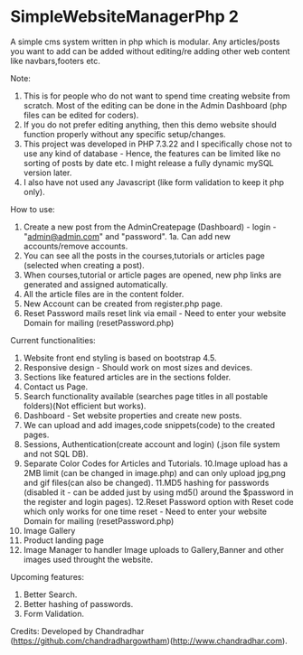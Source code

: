 # SimpleWebsiteManagerPhp 2
A simple cms system written in php which is modular. Any articles/posts you want to add can be added without editing/re adding other web content like navbars,footers etc. 

Note: 

1. This is for people who do not want to spend time creating website from scratch. Most of the editing can be done in the Admin Dashboard (php files can be edited for coders).
2. If you do not prefer editing anything, then this demo website should function properly without any specific setup/changes.
3. This project was developed in PHP 7.3.22 and I specifically chose not to use any kind of database - Hence, the features can be limited like no sorting of posts by date etc. I might release a fully dynamic mySQL version later.
4. I also have not used any Javascript (like form validation to keep it php only).

How to use:
1. Create a new post from the AdminCreatepage (Dashboard) - login - "admin@admin.com" and "password".
1a. Can add new accounts/remove accounts.
2. You can see all the posts in the courses,tutorials or articles page (selected when creating a post).
3. When courses,tutorial or article pages are opened, new php links are generated and assigned automatically.
4. All the article files are in the content folder.
5. New Account can be created from register.php page.
6. Reset Password mails reset link via email - Need to enter your website Domain for mailing (resetPassword.php)

Current functionalities:
1. Website front end styling is based on bootstrap 4.5.
2. Responsive design - Should work on most sizes and devices.
3. Sections like featured articles are in the sections folder.
4. Contact us Page.
5. Search functionality available (searches page titles in all postable folders)(Not efficient but works).
6. Dashboard - Set website properties and create new posts.
7. We can upload and add images,code snippets(code) to the created pages.
8. Sessions, Authentication(create account and login) (.json file system and not SQL DB).
9. Separate Color Codes for Articles and Tutorials.
10.Image upload has a 2MB limit (can be changed in image.php) and can only upload jpg,png and gif files(can also be changed).
11.MD5 hashing for passwords (disabled it - can be added just by using md5() around the $password in the register and login pages).
12.Reset Password option with Reset code which only works for one time reset - Need to enter your website Domain for mailing (resetPassword.php)
13. Image Gallery
14. Product landing page
15. Image Manager to handler Image uploads to Gallery,Banner and other images used throught the website.

Upcoming features:
1. Better Search.
2. Better hashing of passwords.
3. Form Validation.

Credits:
Developed by Chandradhar (https://github.com/chandradhargowtham)(http://www.chandradhar.com).
